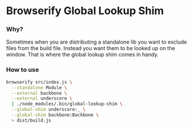 # Browserify Global Lookup Shim

### Why?

Sometimes when you are distributing a standalone lib you want to exclude files from the build file. Instead you want them to be looked up on the window.
That is where the global lookup shim comes in handy.

### How to use

```bash
browserify src/index.js \
  --standalone Module \
  --external backbone \
  --external underscore \
  | ./node_modules/.bin/global-lookup-shim \
  --global-shim underscore:_ \
  --global-shim backbone:Backbone \
  > dist/build.js
```
